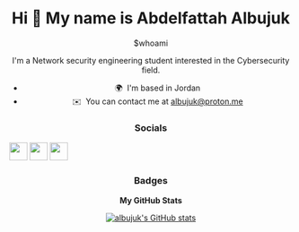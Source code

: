 <center>
  
Hi 👋 My name is Abdelfattah Albujuk
====================================

$whoami
  
I'm a Network security engineering student interested in the Cybersecurity field.

* 🌍  I'm based in Jordan
* ✉️  You can contact me at [albujuk@proton.me](mailto:albujuk@proton.me)


### Socials

<p align="left"> <a href="https://www.github.com/albujuk" target="_blank" rel="noreferrer"><img src="https://raw.githubusercontent.com/danielcranney/readme-generator/main/public/icons/socials/github-dark.svg" width="32" height="32" /></a> <a href="https://www.linkedin.com/in/abdelfattah-albujuk" target="_blank" rel="noreferrer"><img src="https://raw.githubusercontent.com/danielcranney/readme-generator/main/public/icons/socials/linkedin.svg" width="32" height="32" /></a> <a href="https://www.twitter.com/albujuk_" target="_blank" rel="noreferrer"><img src="https://raw.githubusercontent.com/danielcranney/readme-generator/main/public/icons/socials/twitter.svg" width="32" height="32" /></a></p>

### Badges

<b>My GitHub Stats</b>

<a href="http://www.github.com/albujuk"><img src="https://github-readme-stats.vercel.app/api?username=albujuk&show_icons=true&hide=&count_private=true&title_color=0891b2&text_color=ffffff&icon_color=0891b2&bg_color=1c1917&hide_border=true&show_icons=true" alt="albujuk's GitHub stats" /></a>

</center>

